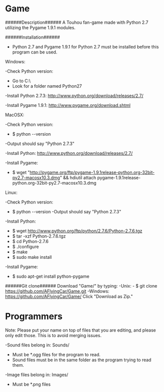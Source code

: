 Game
====

######Description######
A Touhou fan-game made with Python 2.7 utilizing the Pygame 1.9.1 modules.

######Installation######
- Python 2.7 and Pygame 1.9.1 for Python 2.7 must be installed before this program can be used.

Windows:

-Check Python version:
  - Go to C:\
  - Look for a folder named Python27

-Install Python 2.7.3:
  http://www.python.org/download/releases/2.7/

-Install Pygame 1.9.1:
  http://www.pygame.org/download.shtml

MacOSX:

-Check Python version:
  - $ python --version

  -Output should say "Python 2.7.3"

-Install Python:
  http://www.python.org/download/releases/2.7/

-Install Pygame:
  - $ wget "http://pygame.org/ftp/pygame-1.9.1release-python.org-32bit-py2.7-macosx10.3.dmg" && hdiutil attach pygame-1.9.1release-python.org-32bit-py2.7-macosx10.3.dmg

Linux:

-Check Python version:
  - $ python --version
  -Output should say "Python 2.7.3"

-Install Python:
  - $ wget http://www.python.org/ftp/python/2.7.6/Python-2.7.6.tgz
  - $ tar -xzf Python-2.7.6.tgz
  - $ cd Python-2.7.6
  - $ ./configure
  - $ make
  - $ sudo make install

-Install Pygame:
  - $ sudo apt-get install python-pygame


######Git clone######
Download "Game/" by typing:
  -Unix:
    - $ git clone https://github.com/AFlyingCar/Game.git
  -Windows:
    https://github.com/AFlyingCar/Game/
    Click "Download as Zip."
  
  
  
  

Programmers
===========

Note: Please put your name on top of files that you are editing, and please only edit those. This is to avoid merging issues.

-Sound files belong in:
  Sounds/
  - Must be *.ogg files for the program to read.
  - Sound files must be in the same folder as the program trying to read them.

-Image files belong in:
  Images/
  - Must be *.png files
